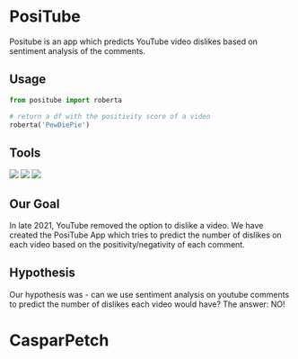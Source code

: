 # PosiTube

Positube is an app which predicts YouTube video dislikes based on sentiment analysis of the comments.


## Usage

```python
from positube import roberta

# return a df with the positivity score of a video
roberta('PewDiePie')


```

## Tools
![](https://www.vectorlogo.zone/logos/python/python-ar21.svg)
![](https://www.vectorlogo.zone/logos/tensorflow/tensorflow-ar21.svg)
![](https://www.vectorlogo.zone/logos/numpy/numpy-ar21.svg)


## Our Goal

In late 2021, YouTube removed the option to dislike a video. We have created the PosiTube App which tries to predict the number of dislikes on each video based on the positivity/negativity of each comment.

## Hypothesis 

Our hypothesis was - can we use sentiment analysis on youtube comments to predict the number of dislikes each video would have? The answer: NO!
# CasparPetch
